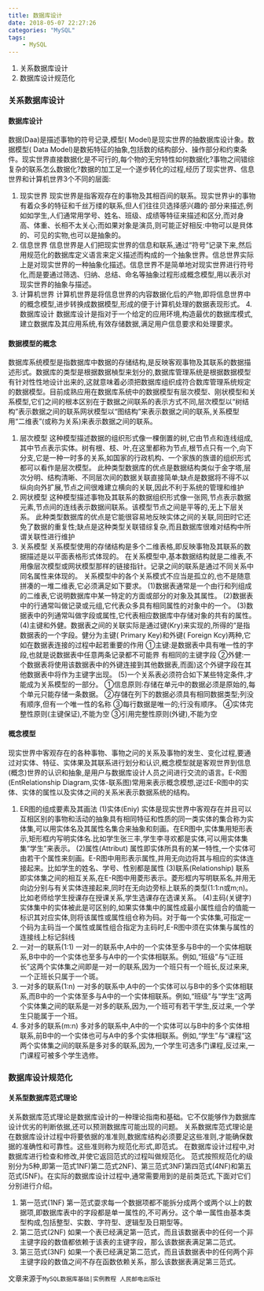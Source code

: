 ```yaml
---
title: 数据库设计
date: 2018-05-07 22:27:26
categories: "MySQL"
tags:
    - MySQL
---
```

1. 关系数据库设计
2. 数据库设计规范化
<!-- more -->

### 关系数据库设计
#### 数据库设计
  数据(Daa)是描述事物的符号记录,模型( Model)是现实世界的抽数据库设计象。数据模型( Data Model)是数拓特征的抽象,包括数的结构部分、操作部分和约束条件。现实世界直接数据化是不可行的,每个物的无穷特性如何数据化?事物之间错综复杂的联系怎么数据化?数据的加工足一个遂步转化的过程,经历了现实世界、信息世界和计算机世界3个不同的层面:
1. 现实世界
现实世界是指客观存在的事物及其相百间的联系。现实世界屮的事物有着众多的特征和千丝万缕的联系,但人们往往贝选择感兴趣的·部分来描述,例如如学生,人们通常用学号、姓名、班级、成绩等特征来描述和区分,而对身高、体重、长相不太关心;而如果对象是演员,则可能正好相反:中物可以是貝体的、可见的实物,也可以是抽象的。
2. 信息世界
信息世界是人们把现实世界的信息和联系,通过“符号”记录下来,然后用规范化的数据库定义语言来定义描述而构成的一个抽象世界。信总世界实际上是对现实世界的一种抽象化描述。信息世界不是简单地对现实世界进行符号化,而是要通过筛选、归纳、总结、命名等抽象过程形成概念模型,用以表示对现实世界的抽象与描述。
3. 计算机世界
计算机世界是将信息世界的内容数据化后的产物,即将信息世界中的概念模型,进步转换成数据模型,形成的便于计算机处理的数据表现形式。
4.数据库设计
数据库设计是指对于一个给定的应用环境,构造最优的数据库模式,建立数据库及其应用系统,有效存储数据,满足用户信息要求和处理要求。

#### 数据模型的概念
数据库系统模型是指数据库中数据的存储结构,是反映客观事物及其联系的数据描述形式。数据库的类型是根据数据楨型来划分的,数据库管理系统是根据数据模型有针对性性地设计出来的,这就意味着必须把数据库组织成符合数库管理系统规定的数据模型。目前成熟应用在数据库系统中的数据模型有层次模型、刚状模型和关系模型,它们之间的根本区别在于数据之间联系的表示方式不同,层次模型以“树结构”表示数据之间的联系网状模型以“图结构”来表示数据之间的联系,关系模型用“二维表”(或称为关系)来表示数据之间的联系。
1. 层次模型
这种模型描述数据的组织形式像一棵倒置的树,它由节点和连线组成,其中节点表示实体。树有根、枝、叶,在这里都称为节点,根节点只有一个,向下分支,它是一种一时多的关系,如国家的行政机构、一个家族的族谱的组织形式都可以看作是层次模型。
此种类型数据库的优点是数据结构类似于金字塔,层次分明、结构清晰、不同层次间的数据关联直接简单;缺点是数据将不得不以纵向向外扩展,节点之间很难建立横向的关联,因此不利于系统的管理和维护
2. 网状模型
这种模型描述事物及其联系的数据组织形式像一张网,节点表示数据元素,节点间的连线表示数据间联系。该模型节点之间是平等的,无上下层关系。
此种类型数据库的优点是它能很容易地反映实体之间的关联,同田时它还免了数据的重复性;缺点是这种类型关联错综复杂,而且数据库很难对结构中所谓关联性进行维护
3. 关系模型
关系模型使用的存储结构是多个二维表格,即反映事物及其联系的数据描述是以平面表格形式体现的。
在关系模型中,基本数据结构就是二维表,不用像层次模型或网状模型那样的链接指针。记录之间的联系是通过不同关系中同名属性来体现的。
关系模型中的各个关系模式不应当是孤立的,也不是随意拼凑的一堆二维表,它必须满足如下要求。
(1)数据表通常是一个由行和列组成的二维表,它说明数据库中某一特定的方面或部分的对象及其属性。
(2)数据表中的行通常叫做记录或元组,它代表众多具有相同属性的对象中的一个。
(3)数据表中的列通常叫做字段或属性,它代表相应数据库中存储对象的共有的属性。
(4)主键和外健。数据表之间的关联实际是通过键(Kry)来实现的,所得的“是指数据表的一个字段。健分为主键( Primary Key)和外键( Foreign Kcy)两种,它如在数据表连接的过程中起若重要的作用
①主键:是数据表中具有唯一性的字段,也就是说数据表中任意两条记录都不可能界
有相同的主键字段
②外健:一个数据表将使用该数据表中的外键连接到其他数据表,而面)这个外键字段在其他数据表中将作为主键字出现。
(5)一个关系表必须符合如下某些特定条件,才能成为关系模型的一部分。
①信息原则:存储在单元中的数据必须是原始的,每个单元只能存储一条数据。
②存儲在列下的数据必须具有相同数据类型;列没有顺序,但有一个唯一性的名称
③每行数据是唯一的;行没有顺序。
④实体完整性原则(主键保证),不能为空
③引用完整性原则(外键),不能为空

#### 概念模型
现实世界中客观存在的各种事物、事物之问的关系及事物的发生、变化过程,要通过对实体、特征、实体果及其联系进行划分和认识,概念模型就是客观世界到信息(概念)世界的认识和抽象,是用户与数据库设计人员之间进行交流的语言。E-R图(EntRelationship Diagram,实体-联系图)常用来表示概念模想,逆过E-R图中的实体、实体的属性以及实体之间的关系米表示数据系统的结构。
1. ER图的组成要素及其画法
(1)实体(Eniy)
实体是现实世界中客观存在并且可以互相区别的事物和活动的抽象具有相同特征和性质的同一类实体的集合称为实体集,可以用实体名及其属性名集合来抽象和刻画。在ER图中,实体集用矩形表示,矩形框内写明实体名.比如学生张三丰,学生李寻欢都是实体,可以用实体集集“学生”来表示。
(2)属性(Attribut)
属性即实体所具有的某一特性,一个实体可由若干个属性来刻画。E-R图中用形表示属性,并用无向边将其与相应的实体连接起来。比如学生的姓名、学号、性别都是属性
(3)联系(Relationship)
联系即实体集之间的相互关系,在E-R图中用菱形表示。菱形框内写明联系名,并用无向边分别与有关实体连接起来,同时在无向边旁标上联系的类型(1:1:n或m;n)。比如老师给学生授课存在授课关系,学生选课存在选课关系。
(4)主码(关键字)
实体集中的实体被此是可区别的,如果实体集中的属性成最小属性组合的值能一标识其对应实体,则将该属性或属性组仓称为码。对于每一个实体集,可指定一个码为主码当一个属性或属性组合指定为主码时,E-R图中须在实体集与属性的连接线上标记斜线
2. 一对一的联系(1:1)
一对一的联系中,A中的一个实体至多与B中的一个实体相联系,B中中的一个实体也至多与A中的一个实体相联系。例如,“班级”与“i正班长”这两个实体集之间即是一对一的联系,因为一个班只有一个班长,反过来来,一个正班长只属于一个斑。
3. 一对多的联系(1:n)
一对多的联系中,A中的一个实体可以与B中的多个实体相联系,而B中的一个实体至多与A中的一个实体相联系。例如,“班级”与“学生”这两个实体集之间的联系是一对多的联系,因为,一个班可有若干学生,反过来,一个学生只能属于一个班。
4. 多对多的联系(m:n)
多对多的联系中,A中的一个实体可以与B中的多个实体相联系,前B中的一个实体也可与A中的多个实体相联系。例如,“学生”与“课程”这两个实体集之间的联系是多对多的联系,因为,一个学生可选多门课程,反过来,一门课程可被多个学生选修。

### 数据库设计规范化
#### 关系型数据库范式理论
关系数据库范式理论是数据库设计的一种理论指南和基础。它不仅能够作为数据库设计优劣的判断依据,还可以预测数据库可能出现的问题。
关系数据库范式理论是在数据库设计过程中将要依据的准准则,数据库结构必须要足这些准则,才能确保数据的准确性和可靠性。这些准则称为规范化形式,即范式。
在数据库设计过程中,对数据库进行检查和修改,并使它返回范式的过程叫做规范化。
范式按照规范化的级别分为5种,即第一范式1NF)第二范式2NF)、第三范式3NF)第四范式(4NF)和第五范式(5NF)。在实际的数据库设计过程中,通常需要用到的是前类范式,下面对它们分别进行介绍。
1. 第一范式(1NF)
第一范式耍求每一个数据项都不能拆分成两个或两个以上的数据项,即数据库表中的字段都是单一属性的,不可再分。这个单一属性由基本类型构成,包括整型、实数、字符型、逻辑型及日期型等。
2. 第二范式(2NF)
如果一个表已经满足第一范式，而且该数据表中的任何一个非主键字段的数值都依赖于该表的主键字段，那么该数据表满足第二范式。
3. 第三范式(3NF)
如果一个表已经满足第二范式，而且该数据表中的任何两个非主键字段的数值之间不存在函数依赖关系，那么该数据表满足第三范式。

文章来源于`MySQL数据库基础|实例教程 人民邮电出版社`